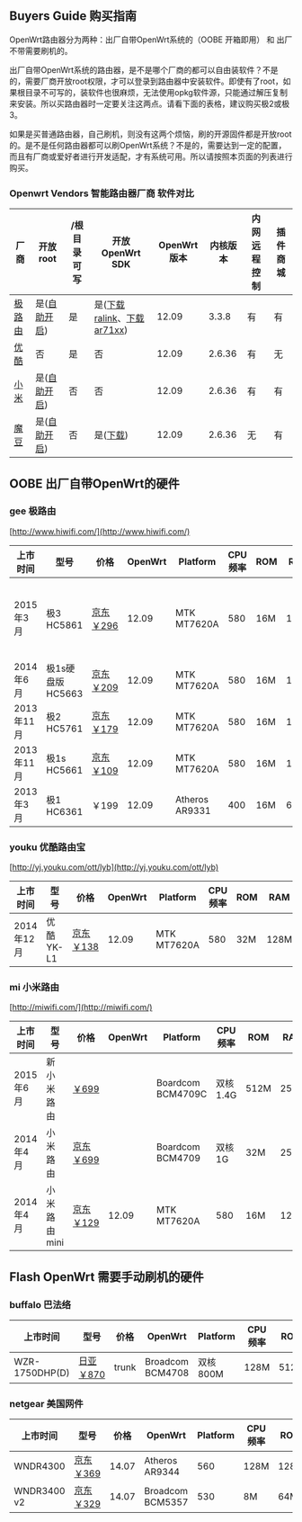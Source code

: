 ## Buyers Guide 购买指南

OpenWrt路由器分为两种：出厂自带OpenWrt系统的（OOBE 开箱即用） 和 出厂不带需要刷机的。

出厂自带OpenWrt系统的路由器，是不是哪个厂商的都可以自由装软件？不是的，需要厂商开放root权限，才可以登录到路由器中安装软件。即使有了root，如果根目录不可写的，装软件也很麻烦，无法使用opkg软件源，只能通过解压复制来安装。所以买路由器时一定要关注这两点。请看下面的表格，建议购买极2或极3。

如果是买普通路由器，自己刷机，则没有这两个烦恼，刷的开源固件都是开放root的。是不是任何路由器都可以刷OpenWrt系统？不是的，需要达到一定的配置，而且有厂商或爱好者进行开发适配，才有系统可用。所以请按照本页面的列表进行购买。

### Openwrt Vendors 智能路由器厂商 软件对比 

厂商      |                     开放root                                   | /根目录可写 | 开放OpenWrt SDK | OpenWrt版本 | 内核版本 | 内网远程控制 | 插件商城
----------|----------------------------------------------------------------|-------------|-----------------|-------------|----------|--------------|-------------
[极路由](http://hiwifi.com/)    | 是\([自助开启](http://bbs.hiwifi.com/thread-74899-1-1.html)\)      | 是          | 是\([下载ralink](http://downloads.openwrt.io/vendors/gee/ralink/)、[下载ar71xx](http://downloads.openwrt.io/vendors/gee/ar71xx/)\)          | 12.09 | 3.3.8 | 有 | 有
[优酷](http://yj.youku.com/ott/lyb)      | 否                                                             | 是          | 否              | 12.09 | 2.6.36 | 有      | 无
[小米](http://miwifi.com/)      | 是\([自助开启](http://miwifi.com/miwifi_open.html)\)           | 否          | 否              | 12.09 | 2.6.36 | 有      | 有
[魔豆](http://www.modouwifi.com/)      | 是\([自助开启](http://bbs.modouwifi.cn/thread-8825-1-1.html)\) | 否          | 是\([下载](http://downloads.openwrt.io/vendors/mtk/)\) | 12.09 | 2.6.36 | 无 | 有

## OOBE 出厂自带OpenWrt的硬件

### gee 极路由

[http://www.hiwifi.com/](http://www.hiwifi.com/)

上市时间 | 型号 | 价格 | OpenWrt | Platform | CPU频率 | ROM | RAM | 2.4G | 5G | 有线
---------|------|------|---------|----------|---------|-----|-----|------|----|-----
2015年3月 | 极3 HC5861 | [京东￥296](http://union.click.jd.com/jdc?e=&p=AyIBZRprFDJWWA1FBCVbV0IUEEULWldTCQQAQB1AWQkFWxcLFQFUHERMR05aZU4MbgJLRDNdOH0Bc34pTiFSAU0ZXF1XGTIQBlYaXxQLEQ5lG1sUAhY3ZXopJTI%3D&t=W1dCFBBFC1pXUwkEAEAdQFkJBVsXCxUBVBxETEdOWg%3D%3D) | 12.09 | MTK MT7620A | 580 | 16M | 128M | 300M | AC 867M | WAN: 1x 100M, LAN: 1x 1000M, 1x 100M
2014年6月 | 极1s硬盘版 HC5663 | [京东￥209](http://union.click.jd.com/jdc?e=&p=AyIBZRprFDJWWA1FBCVbV0IUEEULWldTCQQAQB1AWQkFWxcAFwRRG0RMR05aZRxSRnFad1BMOxZ4TF5RcwBUWwwDJ11XGTIQBlYaXxQLEQ5lG1sUAhY3ZXopJTI%3D&t=W1dCFBBFC1pXUwkEAEAdQFkJBVsXABcEURtETEdOWg%3D%3D) | 12.09 | MTK MT7620A | 580 | 16M | 128M | 300M | | 5x 100M
2013年11月 | 极2 HC5761 | [京东￥179](http://union.click.jd.com/jdc?e=&p=AyIBZRprFDJWWA1FBCVbV0IUEEULWldTCQQAQB1AWQkFWxULFwFXGkRMR05aZUUbclFKTwxJO3UFe18AHFJHcHRmKHtXGTIQBlYaXxQLEQ5lG1sUAhY3ZXopJTI%3D&t=W1dCFBBFC1pXUwkEAEAdQFkJBVsVCxcBVxpETEdOWg%3D%3D) | 12.09 | MTK MT7620A | 580 | 16M | 128M | 300M | AC 433M | 2x 100M
2013年11月 | 极1s HC5661 | [京东￥109](http://union.click.jd.com/jdc?e=&p=AyIBZRprFDJWWA1FBCVbV0IUEEULWldTCQQAQB1AWQkFWxUDFgJUGERMR05aZUwZVVF7XjZsO0B4UV4SXScVUUxePntXGTIQBlYaXxQLEQ5lG1sUAhY3ZXopJTI%3D&t=W1dCFBBFC1pXUwkEAEAdQFkJBVsVAxYCVBhETEdOWg%3D%3D) | 12.09 | MTK MT7620A | 580 | 16M | 128M | 300M | | 5x 100M
2013年3月 | 极1 HC6361 | ￥199 | 12.09 | Atheros AR9331 | 400 | 16M | 64M | 150M | | 3x 100M

### youku 优酷路由宝

[http://yj.youku.com/ott/lyb](http://yj.youku.com/ott/lyb)

上市时间 | 型号 | 价格 | OpenWrt | Platform | CPU频率 | ROM | RAM | 2.4G | 5G | 有线
---------|------|------|---------|----------|---------|-----|-----|------|----|-----
2014年12月 | 优酷YK-L1 | [京东￥138](http://union.click.jd.com/jdc?e=&p=AyIBZRprFDJWWA1FBCVbV0IUEEULWldTCQQAQB1AWQkFWxcHFgNVGkRMR05aZV0FdHITQCFNOxZKSGFXSQ9LZEdhMU1XGTIQBlYaXxQLEQ5lG1sUAhY3ZXopJTI%3D&t=W1dCFBBFC1pXUwkEAEAdQFkJBVsXBxYDVRpETEdOWg%3D%3D) | 12.09 | MTK MT7620A | 580 | 32M | 128M | 300M | | 3x 100M

### mi 小米路由

[http://miwifi.com/](http://miwifi.com/)

上市时间 | 型号 | 价格 | OpenWrt | Platform | CPU频率 | ROM | RAM | 2.4G | 5G | 有线
---------|------|------|---------|----------|---------|-----|-----|------|----|-----
2015年6月 | 新小米路由 | [￥699](http://union.click.jd.com/jdc?e=&p=AyIBZRprFDJWWA1FBCVbV0IUEEULWldTCQQAQB1AWQkFWxIEEwZdE0RMR05aZWYCfGkRZj5lORJKaXRQfyUXRVZyJmtXGTIQBlYaXxQLEQ5lG1sUAhY3ZXopJTI%3D&t=W1dCFBBFC1pXUwkEAEAdQFkJBVsSBBMGXRNETEdOWg%3D%3D) | | Boardcom BCM4709C | 双核1.4G | 512M | 256M | 300M | 867M | 4x 1000M
2014年4月 | 小米路由 | [京东￥699](http://union.click.jd.com/jdc?e=&p=AyIBZRprFDJWWA1FBCVbV0IUEEULWldTCQQAQB1AWQkFWxcAFwFWHERMR05aZUYZVGkVbCBiPm8Fa28Jc0Fjd3AGCmtXGTIQBlYaXxQLEQ5lG1sUAhY3ZXopJTI%3D&t=W1dCFBBFC1pXUwkEAEAdQFkJBVsXABcBVhxETEdOWg%3D%3D) | | Boardcom BCM4709 | 双核1G | 32M | 256M | 300M | 867M | 3x 1000M
2014年4月 | 小米路由mini | [京东￥129](http://union.click.jd.com/jdc?e=&p=AyIBZRprFDJWWA1FBCVbV0IUEEULWldTCQQAQB1AWQkFWxYEGgdTG0RMR05aZXgPD0pOBRx5OXZwFkFUQ1xRaVQDNWtXGTIQBlYaXxQLEQ5lG1sUAhY3ZXopJTI%3D&t=W1dCFBBFC1pXUwkEAEAdQFkJBVsWBBoHUxtETEdOWg%3D%3D) | 12.09 | MTK MT7620A | 580 | 16M | 128M | 300M | 867M | 3x 100M

## Flash OpenWrt 需要手动刷机的硬件

### buffalo 巴法络

上市时间 | 型号 | 价格 | OpenWrt | Platform | CPU频率 | ROM | RAM | 2.4G | 5G | 有线
---------|------|------|---------|----------|---------|-----|-----|------|----|-----
 | WZR-1750DHP(D) | [日亚￥870](http://goods1.moximoxi.net/goods-B00BWFK278.html) | trunk | Broadcom BCM4708 | 双核800M | 128M | 512M | 450M | AC 1300M | 5x 1000M

### netgear 美国网件

上市时间 | 型号 | 价格 | OpenWrt | Platform | CPU频率 | ROM | RAM | 2.4G | 5G | 有线
---------|------|------|---------|----------|---------|-----|-----|------|----|-----
 | WNDR4300 | [京东￥369](http://union.click.jd.com/jdc?e=&p=AyIBZRprFDJWWA1FBCVbV0IUEEULWldTCQQAQB1AWQkFUhcHEQNSBAJQXk83HV0pYH5GXFd%2BUlV%2BbGYCXCJXcHZlJRdXJQATBFQfWhwBGzdVG1oVBiI3NGlrJQ%3D%3D&t=W1dCFBBFC1pXUwkEAEAdQFkJBVIXBxEDUgQCUF5P) | 14.07 | Atheros AR9344 | 560 | 128M | 128M | 300M | n 450M | 5x 1000M
 | WNDR3400 v2 | [京东￥329](http://union.click.jd.com/jdc?e=&p=AyIBZRprFDJWWA1FBCVbV0IUEEULWldTCQQAQB1AWQkFXhcHGwBWBAJQXk83UG1aSQJ0UDd4PGdqQB1XfFJcZ29zAxdXJQATBFQfWhwBGzdVG1oVBiI3NGlrJQ%3D%3D&t=W1dCFBBFC1pXUwkEAEAdQFkJBV4XBxsAVgQCUF5P) | 14.07 | Broadcom BCM5357 | 530 | 8M | 64M | 300M | n 300M | 5x 100M
